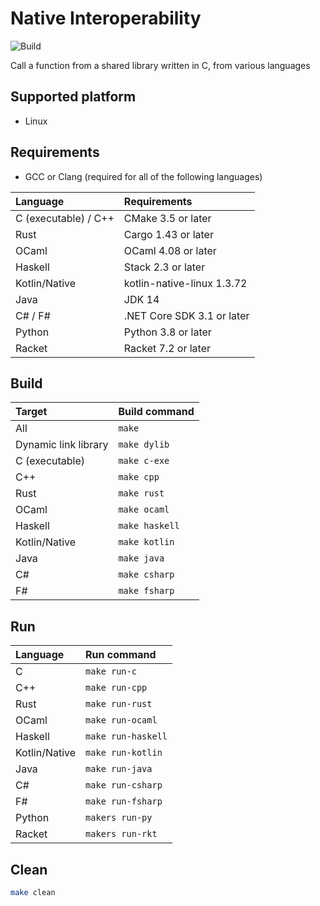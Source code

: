 # Native Interoperability

![Build](https://github.com/0918nobita/native-interop/workflows/Build/badge.svg)

Call a function from a shared library written in C, from various languages

## Supported platform

- Linux

## Requirements

- GCC or Clang (required for all of the following languages)

| Language | Requirements |
| :--- | :--- |
| C (executable) / C++ | CMake 3.5 or later |
| Rust | Cargo 1.43 or later |
| OCaml | OCaml 4.08 or later |
| Haskell | Stack 2.3 or later |
| Kotlin/Native | kotlin-native-linux 1.3.72 |
| Java | JDK 14 |
| C# / F# | .NET Core SDK 3.1 or later |
| Python | Python 3.8 or later |
| Racket | Racket 7.2 or later |

## Build

| Target | Build command |
| :--- | :--- |
| All | `make` |
| Dynamic link library | `make dylib` |
| C (executable) | `make c-exe` |
| C++ | `make cpp` |
| Rust | `make rust` |
| OCaml | `make ocaml` |
| Haskell | `make haskell` |
| Kotlin/Native | `make kotlin` |
| Java | `make java` |
| C# | `make csharp` |
| F# | `make fsharp` |

## Run

| Language | Run command |
| :--- | :--- |
| C | `make run-c` |
| C++ | `make run-cpp` |
| Rust | `make run-rust` |
| OCaml | `make run-ocaml` |
| Haskell | `make run-haskell` |
| Kotlin/Native | `make run-kotlin` |
| Java | `make run-java` |
| C# | `make run-csharp` |
| F# | `make run-fsharp` |
| Python | `makers run-py` |
| Racket | `makers run-rkt` |

## Clean

```bash
make clean
```
